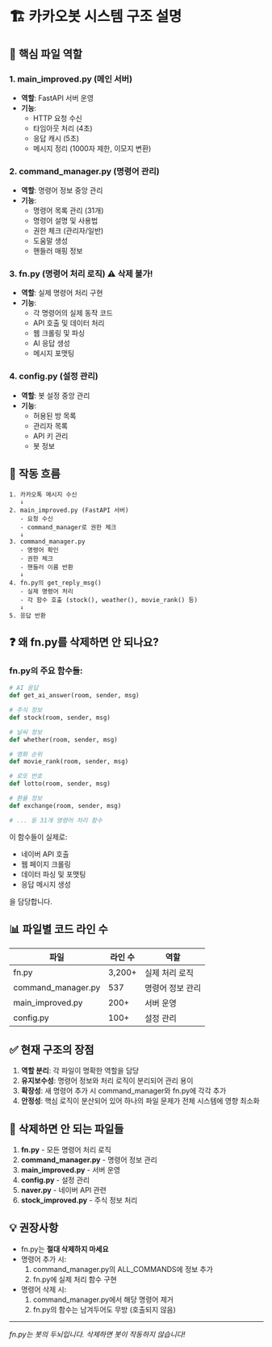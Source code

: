 # 🏗️ 카카오봇 시스템 구조 설명

## 📁 핵심 파일 역할

### 1. main_improved.py (메인 서버)
- **역할**: FastAPI 서버 운영
- **기능**: 
  - HTTP 요청 수신
  - 타임아웃 처리 (4초)
  - 응답 캐시 (5초)
  - 메시지 정리 (1000자 제한, 이모지 변환)

### 2. command_manager.py (명령어 관리)
- **역할**: 명령어 정보 중앙 관리
- **기능**:
  - 명령어 목록 관리 (31개)
  - 명령어 설명 및 사용법
  - 권한 체크 (관리자/일반)
  - 도움말 생성
  - 핸들러 매핑 정보

### 3. fn.py (명령어 처리 로직) ⚠️ 삭제 불가!
- **역할**: 실제 명령어 처리 구현
- **기능**:
  - 각 명령어의 실제 동작 코드
  - API 호출 및 데이터 처리
  - 웹 크롤링 및 파싱
  - AI 응답 생성
  - 메시지 포맷팅

### 4. config.py (설정 관리)
- **역할**: 봇 설정 중앙 관리
- **기능**:
  - 허용된 방 목록
  - 관리자 목록
  - API 키 관리
  - 봇 정보

## 🔄 작동 흐름

```
1. 카카오톡 메시지 수신
   ↓
2. main_improved.py (FastAPI 서버)
   - 요청 수신
   - command_manager로 권한 체크
   ↓
3. command_manager.py
   - 명령어 확인
   - 권한 체크
   - 핸들러 이름 반환
   ↓
4. fn.py의 get_reply_msg()
   - 실제 명령어 처리
   - 각 함수 호출 (stock(), weather(), movie_rank() 등)
   ↓
5. 응답 반환
```

## ❓ 왜 fn.py를 삭제하면 안 되나요?

### fn.py의 주요 함수들:
```python
# AI 응답
def get_ai_answer(room, sender, msg)

# 주식 정보
def stock(room, sender, msg)

# 날씨 정보
def whether(room, sender, msg)

# 영화 순위
def movie_rank(room, sender, msg)

# 로또 번호
def lotto(room, sender, msg)

# 환율 정보
def exchange(room, sender, msg)

# ... 등 31개 명령어 처리 함수
```

이 함수들이 실제로:
- 네이버 API 호출
- 웹 페이지 크롤링
- 데이터 파싱 및 포맷팅
- 응답 메시지 생성

을 담당합니다.

## 📊 파일별 코드 라인 수

| 파일 | 라인 수 | 역할 |
|------|---------|------|
| fn.py | 3,200+ | 실제 처리 로직 |
| command_manager.py | 537 | 명령어 정보 관리 |
| main_improved.py | 200+ | 서버 운영 |
| config.py | 100+ | 설정 관리 |

## ✅ 현재 구조의 장점

1. **역할 분리**: 각 파일이 명확한 역할을 담당
2. **유지보수성**: 명령어 정보와 처리 로직이 분리되어 관리 용이
3. **확장성**: 새 명령어 추가 시 command_manager와 fn.py에 각각 추가
4. **안정성**: 핵심 로직이 분산되어 있어 하나의 파일 문제가 전체 시스템에 영향 최소화

## 🚫 삭제하면 안 되는 파일들

1. **fn.py** - 모든 명령어 처리 로직
2. **command_manager.py** - 명령어 정보 관리
3. **main_improved.py** - 서버 운영
4. **config.py** - 설정 관리
5. **naver.py** - 네이버 API 관련
6. **stock_improved.py** - 주식 정보 처리

## 💡 권장사항

- fn.py는 **절대 삭제하지 마세요**
- 명령어 추가 시:
  1. command_manager.py의 ALL_COMMANDS에 정보 추가
  2. fn.py에 실제 처리 함수 구현
- 명령어 삭제 시:
  1. command_manager.py에서 해당 명령어 제거
  2. fn.py의 함수는 남겨두어도 무방 (호출되지 않음)

---

*fn.py는 봇의 두뇌입니다. 삭제하면 봇이 작동하지 않습니다!*